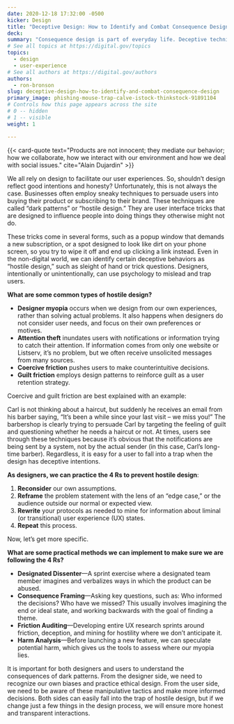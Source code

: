 ```yaml
---
date: 2020-12-18 17:32:00 -0500
kicker: Design
title: "Deceptive Design: How to Identify and Combat Consequence Design"
deck: 
summary: "Consequence design is part of everyday life. Deceptive techniques like dark patterns and hostile design trick people into taking unintended actions—learn how to prevent them from sneaking into our design work."
# See all topics at https://digital.gov/topics
topics:
  - design
  - user-experience
# See all authors at https://digital.gov/authors
authors:
  - ron-bronson
slug: deceptive-design-how-to-identify-and-combat-consequence-design
primary_image: phishing-mouse-trap-calve-istock-thinkstock-91891104
# Controls how this page appears across the site
# 0 -- hidden
# 1 -- visible
weight: 1

---
```


{{< card-quote text="Products are not innocent; they mediate our behavior; how we collaborate, how we interact with our environment and how we deal with social issues." cite="Alain Dujardin" >}}

We all rely on design to facilitate our user experiences. So, shouldn’t design reflect good intentions and honesty? Unfortunately, this is not always the case. Businesses often employ sneaky techniques to persuade users into buying their product or subscribing to their brand. These techniques are called “dark patterns” or “hostile design.” They are user interface tricks that are designed to influence people into doing things they otherwise might not do. 

These tricks come in several forms, such as a popup window that demands a new subscription, or a spot designed to look like dirt on your phone screen, so you try to wipe it off and end up clicking a link instead. Even in the non-digital world, we can identify certain deceptive behaviors as “hostile design,” such as sleight of hand or trick questions. Designers, intentionally or unintentionally, can use psychology to mislead and trap users. 

**What are some common types of hostile design?** 

* **Designer myopia** occurs when we design from our own experiences, rather than solving actual problems. It also happens when designers do not consider user needs, and focus on their own preferences or motives.
* **Attention theft** inundates users with notifications or information trying to catch their attention. If information comes from only one website or Listserv, it’s no problem, but we often receive unsolicited messages from many sources.
* **Coercive friction** pushes users to make counterintuitive decisions.
* **Guilt friction** employs design patterns to reinforce guilt as a user retention strategy.

Coercive and guilt friction are best explained with an example: 

Carl is not thinking about a haircut, but suddenly he receives an email from his barber saying, “It’s been a while since your last visit – we miss you!” The barbershop is clearly trying to persuade Carl by targeting the feeling of guilt and questioning whether he needs a haircut or not. At times, users see through these techniques because it’s obvious that the notifications are being sent by a system, not by the actual sender (in this case, Carl’s long-time barber). Regardless, it is easy for a user to fall into a trap when the design has deceptive intentions.  

**As designers, we can practice the 4 Rs to prevent hostile design**: 

1. **Reconsider** our own assumptions.
2. **Reframe** the problem statement with the lens of an “edge case,” or the audience outside our normal or expected view.
3. **Rewrite** your protocols as needed to mine for information about liminal (or transitional) user experience (UX) states.
4. **Repeat** this process.

Now, let’s get more specific.

**What are some practical methods we can implement to make sure we are following the 4 Rs?** 

* **Designated Dissenter**&mdash;A sprint exercise where a designated team member imagines and verbalizes ways in which the product can be abused.
* **Consequence Framing**&mdash;Asking key questions, such as: Who informed the decisions? Who have we missed? This usually involves imagining the end or ideal state, and working backwards with the goal of finding a theme.
* **Friction Auditing**&mdash;Developing entire UX research sprints around friction, deception, and mining for hostility where we don’t anticipate it.
* **Harm Analysis**&mdash;Before launching a new feature, we can speculate potential harm, which gives us the tools to assess where our myopia lies.

It is important for both designers and users to understand the consequences of dark patterns. From the designer side, we need to recognize our own biases and practice ethical design. From the user side, we need to be aware of these manipulative tactics and make more informed decisions. Both sides can easily fall into the trap of hostile design, but if we change just a few things in the design process, we will ensure more honest and transparent interactions.
